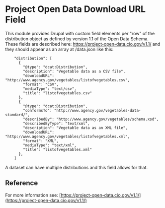 Project Open Data Download URL Field
====================================

This module provides Drupal with  custom field
elements per "row" of the distribution object as defined by version 1.1 of the
Open Data Schema. These fields are described here:
https://project-open-data.cio.gov/v1.1/
and they should appear as an array at /data.json like this:

        "distribution": [
          {
            "@type": "dcat:Distribution",
            "description": "Vegetable data as a CSV file",
            "downloadURL": "http://www.agency.gov/vegetables/listofvegetables.csv",
            "format": "CSV",
            "mediaType": "text/csv",
            "title": "listofvegetables.csv"
          },
          {
            "@type": "dcat:Distribution",
            "conformsTo": "http://www.agency.gov/vegetables-data-standard/",
            "describedBy": "http://www.agency.gov/vegetables/schema.xsd",
            "describedByType": "text/xml",
            "description": "Vegetable data as an XML file",
            "downloadURL": "http://www.agency.gov/vegetables/listofvegetables.xml",
            "format": "XML",
            "mediaType": "text/xml",
            "title": "listofvegetables.xml"
          },
        ]


A dataset can have multiple distributions and this field allows for that.


Reference
---------
For more information see: 
  [https://project-open-data.cio.gov/v1.1/](https://project-open-data.cio.gov/v1.1/)
  

